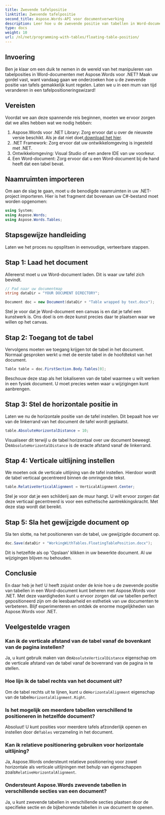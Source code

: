```yaml
---
title: Zwevende tafelpositie
linktitle: Zwevende tafelpositie
second_title: Aspose.Words-API voor documentverwerking
description: Leer hoe u de zwevende positie van tabellen in Word-documenten kunt bepalen met Aspose.Words voor .NET met onze gedetailleerde, stapsgewijze handleiding.
type: docs
weight: 10
url: /nl/net/programming-with-tables/floating-table-position/
---
```

## Invoering

Ben je klaar om een duik te nemen in de wereld van het manipuleren van tabelposities in Word-documenten met Aspose.Words voor .NET? Maak uw gordel vast, want vandaag gaan we onderzoeken hoe u de zwevende positie van tafels gemakkelijk kunt regelen. Laten we u in een mum van tijd veranderen in een tafelpositioneringswizard!

## Vereisten

Voordat we aan deze spannende reis beginnen, moeten we ervoor zorgen dat we alles hebben wat we nodig hebben:

1. Aspose.Words voor .NET Library: Zorg ervoor dat u over de nieuwste versie beschikt. Als je dat niet doet,[download het hier](https://releases.aspose.com/words/net/).
2. .NET Framework: Zorg ervoor dat uw ontwikkelomgeving is ingesteld met .NET.
3. Ontwikkelomgeving: Visual Studio of een andere IDE van uw voorkeur.
4. Een Word-document: Zorg ervoor dat u een Word-document bij de hand heeft dat een tabel bevat.

## Naamruimten importeren

Om aan de slag te gaan, moet u de benodigde naamruimten in uw .NET-project importeren. Hier is het fragment dat bovenaan uw C#-bestand moet worden opgenomen:

```csharp
using System;
using Aspose.Words;
using Aspose.Words.Tables;
```

## Stapsgewijze handleiding

Laten we het proces nu opsplitsen in eenvoudige, verteerbare stappen.

## Stap 1: Laad het document

Allereerst moet u uw Word-document laden. Dit is waar uw tafel zich bevindt.

```csharp
// Pad naar uw documentmap
string dataDir = "YOUR DOCUMENT DIRECTORY";

Document doc = new Document(dataDir + "Table wrapped by text.docx");
```

Stel je voor dat je Word-document een canvas is en dat je tafel een kunstwerk is. Ons doel is om deze kunst precies daar te plaatsen waar we willen op het canvas.

## Stap 2: Toegang tot de tabel

Vervolgens moeten we toegang krijgen tot de tabel in het document. Normaal gesproken werkt u met de eerste tabel in de hoofdtekst van het document.

```csharp
Table table = doc.FirstSection.Body.Tables[0];
```

Beschouw deze stap als het lokaliseren van de tabel waarmee u wilt werken in een fysiek document. U moet precies weten waar u wijzigingen kunt aanbrengen.

## Stap 3: Stel de horizontale positie in

Laten we nu de horizontale positie van de tafel instellen. Dit bepaalt hoe ver van de linkerrand van het document de tafel wordt geplaatst.

```csharp
table.AbsoluteHorizontalDistance = 10;
```

 Visualiseer dit terwijl u de tabel horizontaal over uw document beweegt. De`AbsoluteHorizontalDistance` is de exacte afstand vanaf de linkerrand.

## Stap 4: Verticale uitlijning instellen

We moeten ook de verticale uitlijning van de tafel instellen. Hierdoor wordt de tabel verticaal gecentreerd binnen de omringende tekst.

```csharp
table.RelativeVerticalAlignment = VerticalAlignment.Center;
```

Stel je voor dat je een schilderij aan de muur hangt. U wilt ervoor zorgen dat deze verticaal gecentreerd is voor een esthetische aantrekkingskracht. Met deze stap wordt dat bereikt.

## Stap 5: Sla het gewijzigde document op

Sla ten slotte, na het positioneren van de tabel, uw gewijzigde document op.

```csharp
doc.Save(dataDir + "WorkingWithTables.FloatingTablePosition.docx");
```

Dit is hetzelfde als op 'Opslaan' klikken in uw bewerkte document. Al uw wijzigingen blijven nu behouden.

## Conclusie

En daar heb je het! U heeft zojuist onder de knie hoe u de zwevende positie van tabellen in een Word-document kunt beheren met Aspose.Words voor .NET. Met deze vaardigheden kunt u ervoor zorgen dat uw tabellen perfect gepositioneerd zijn om de leesbaarheid en esthetiek van uw documenten te verbeteren. Blijf experimenteren en ontdek de enorme mogelijkheden van Aspose.Words voor .NET.

## Veelgestelde vragen

### Kan ik de verticale afstand van de tabel vanaf de bovenkant van de pagina instellen?

 Ja, u kunt gebruik maken van de`AbsoluteVerticalDistance` eigenschap om de verticale afstand van de tabel vanaf de bovenrand van de pagina in te stellen.

### Hoe lijn ik de tabel rechts van het document uit?

 Om de tabel rechts uit te lijnen, kunt u de`HorizontalAlignment` eigenschap van de tabel`HorizontalAlignment.Right`.

### Is het mogelijk om meerdere tabellen verschillend te positioneren in hetzelfde document?

 Absoluut! U kunt posities voor meerdere tafels afzonderlijk openen en instellen door de`Tables` verzameling in het document.

### Kan ik relatieve positionering gebruiken voor horizontale uitlijning?

Ja, Aspose.Words ondersteunt relatieve positionering voor zowel horizontale als verticale uitlijningen met behulp van eigenschappen zoals`RelativeHorizontalAlignment`.

### Ondersteunt Aspose.Words zwevende tabellen in verschillende secties van een document?

Ja, u kunt zwevende tabellen in verschillende secties plaatsen door de specifieke sectie en de bijbehorende tabellen in uw document te openen.